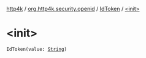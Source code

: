 [http4k](../../index.md) / [org.http4k.security.openid](../index.md) / [IdToken](index.md) / [&lt;init&gt;](./-init-.md)

# &lt;init&gt;

`IdToken(value: `[`String`](https://kotlinlang.org/api/latest/jvm/stdlib/kotlin/-string/index.html)`)`